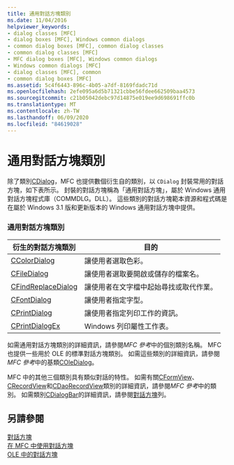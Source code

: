 ```yaml
---
title: 通用對話方塊類別
ms.date: 11/04/2016
helpviewer_keywords:
- dialog classes [MFC]
- dialog boxes [MFC], Windows common dialogs
- common dialog boxes [MFC], common dialog classes
- common dialog classes [MFC]
- MFC dialog boxes [MFC], Windows common dialogs
- Windows common dialogs [MFC]
- dialog classes [MFC], common
- common dialog boxes [MFC]
ms.assetid: 5c4f6443-896c-4b05-a7df-8169fdadc71d
ms.openlocfilehash: 2efe095a6d5b71321cbbe56fdee662509baa4573
ms.sourcegitcommit: c21b05042debc97d14875e019ee9d698691ffc0b
ms.translationtype: MT
ms.contentlocale: zh-TW
ms.lasthandoff: 06/09/2020
ms.locfileid: "84619028"
---
```

# <a name="common-dialog-classes"></a>通用對話方塊類別

除了類別[CDialog](reference/cdialog-class.md)，MFC 也提供數個衍生自的類別，以 `CDialog` 封裝常用的對話方塊，如下表所示。 封裝的對話方塊稱為「通用對話方塊」，屬於 Windows 通用對話方塊程式庫（COMMDLG。DLL）。 這些類別的對話方塊範本資源和程式碼是在屬於 Windows 3.1 版和更新版本的 Windows 通用對話方塊中提供。

### <a name="common-dialog-classes"></a>通用對話方塊類別

|衍生的對話方塊類別|目的|
|--------------------------|-------------|
|[CColorDialog](reference/ccolordialog-class.md)|讓使用者選取色彩。|
|[CFileDialog](reference/cfiledialog-class.md)|讓使用者選取要開啟或儲存的檔案名。|
|[CFindReplaceDialog](reference/cfindreplacedialog-class.md)|讓使用者在文字檔中起始尋找或取代作業。|
|[CFontDialog](reference/cfontdialog-class.md)|讓使用者指定字型。|
|[CPrintDialog](reference/cprintdialog-class.md)|讓使用者指定列印工作的資訊。|
|[CPrintDialogEx](reference/cprintdialogex-class.md)|Windows 列印屬性工作表。|

如需通用對話方塊類別的詳細資訊，請參閱*MFC 參考*中的個別類別名稱。 MFC 也提供一些用於 OLE 的標準對話方塊類別。 如需這些類別的詳細資訊，請參閱*MFC 參考*中的基類[COleDialog](reference/coledialog-class.md)。

MFC 中的其他三個類別具有類似對話的特性。 如需有關[CFormView](reference/cformview-class.md)、 [CRecordView](reference/crecordview-class.md)和[CDaoRecordView](reference/cdaorecordview-class.md)類別的詳細資訊，請參閱*MFC 參考*中的類別。 如需類別[CDialogBar](reference/cdialogbar-class.md)的詳細資訊，請參閱[對話方塊](dialog-bars.md)列。

## <a name="see-also"></a>另請參閱

[對話方塊](dialog-boxes.md)<br/>
[在 MFC 中使用對話方塊](life-cycle-of-a-dialog-box.md)<br/>
[OLE 中的對話方塊](dialog-boxes-in-ole.md)
